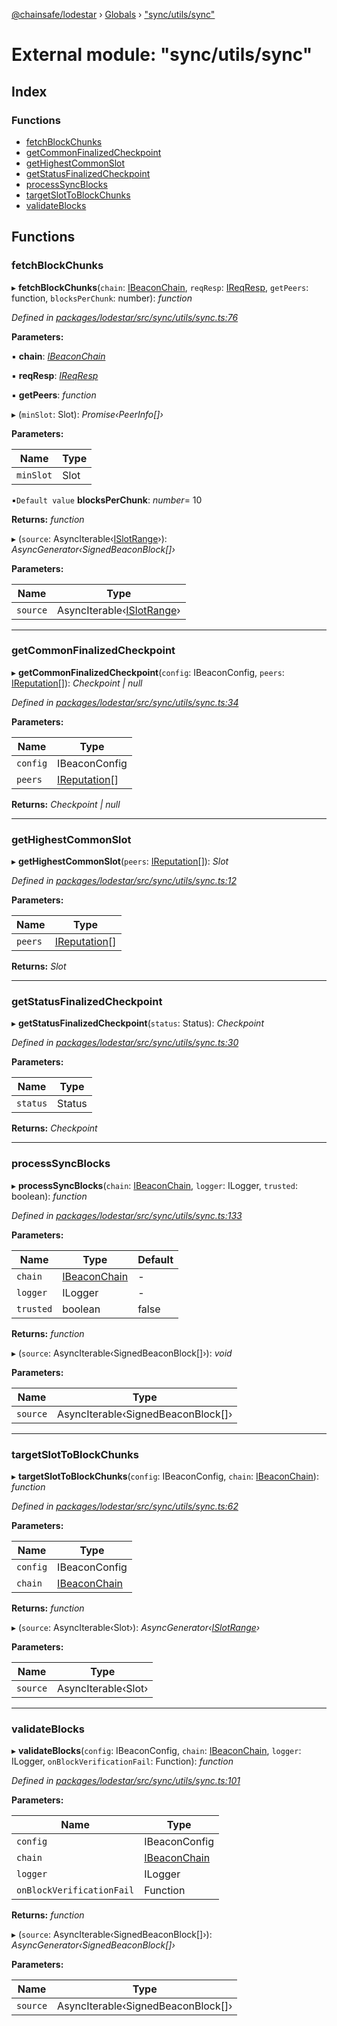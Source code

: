 [@chainsafe/lodestar](../README.md) › [Globals](../globals.md) › ["sync/utils/sync"](_sync_utils_sync_.md)

# External module: "sync/utils/sync"

## Index

### Functions

* [fetchBlockChunks](_sync_utils_sync_.md#fetchblockchunks)
* [getCommonFinalizedCheckpoint](_sync_utils_sync_.md#getcommonfinalizedcheckpoint)
* [getHighestCommonSlot](_sync_utils_sync_.md#gethighestcommonslot)
* [getStatusFinalizedCheckpoint](_sync_utils_sync_.md#getstatusfinalizedcheckpoint)
* [processSyncBlocks](_sync_utils_sync_.md#processsyncblocks)
* [targetSlotToBlockChunks](_sync_utils_sync_.md#targetslottoblockchunks)
* [validateBlocks](_sync_utils_sync_.md#validateblocks)

## Functions

###  fetchBlockChunks

▸ **fetchBlockChunks**(`chain`: [IBeaconChain](../interfaces/_chain_interface_.ibeaconchain.md), `reqResp`: [IReqResp](../interfaces/_network_interface_.ireqresp.md), `getPeers`: function, `blocksPerChunk`: number): *function*

*Defined in [packages/lodestar/src/sync/utils/sync.ts:76](https://github.com/ChainSafe/lodestar/blob/9dda0faba/packages/lodestar/src/sync/utils/sync.ts#L76)*

**Parameters:**

▪ **chain**: *[IBeaconChain](../interfaces/_chain_interface_.ibeaconchain.md)*

▪ **reqResp**: *[IReqResp](../interfaces/_network_interface_.ireqresp.md)*

▪ **getPeers**: *function*

▸ (`minSlot`: Slot): *Promise‹PeerInfo[]›*

**Parameters:**

Name | Type |
------ | ------ |
`minSlot` | Slot |

▪`Default value`  **blocksPerChunk**: *number*= 10

**Returns:** *function*

▸ (`source`: AsyncIterable‹[ISlotRange](../interfaces/_sync_interface_.islotrange.md)›): *AsyncGenerator‹SignedBeaconBlock[]›*

**Parameters:**

Name | Type |
------ | ------ |
`source` | AsyncIterable‹[ISlotRange](../interfaces/_sync_interface_.islotrange.md)› |

___

###  getCommonFinalizedCheckpoint

▸ **getCommonFinalizedCheckpoint**(`config`: IBeaconConfig, `peers`: [IReputation](../interfaces/_sync_ireputation_.ireputation.md)[]): *Checkpoint | null*

*Defined in [packages/lodestar/src/sync/utils/sync.ts:34](https://github.com/ChainSafe/lodestar/blob/9dda0faba/packages/lodestar/src/sync/utils/sync.ts#L34)*

**Parameters:**

Name | Type |
------ | ------ |
`config` | IBeaconConfig |
`peers` | [IReputation](../interfaces/_sync_ireputation_.ireputation.md)[] |

**Returns:** *Checkpoint | null*

___

###  getHighestCommonSlot

▸ **getHighestCommonSlot**(`peers`: [IReputation](../interfaces/_sync_ireputation_.ireputation.md)[]): *Slot*

*Defined in [packages/lodestar/src/sync/utils/sync.ts:12](https://github.com/ChainSafe/lodestar/blob/9dda0faba/packages/lodestar/src/sync/utils/sync.ts#L12)*

**Parameters:**

Name | Type |
------ | ------ |
`peers` | [IReputation](../interfaces/_sync_ireputation_.ireputation.md)[] |

**Returns:** *Slot*

___

###  getStatusFinalizedCheckpoint

▸ **getStatusFinalizedCheckpoint**(`status`: Status): *Checkpoint*

*Defined in [packages/lodestar/src/sync/utils/sync.ts:30](https://github.com/ChainSafe/lodestar/blob/9dda0faba/packages/lodestar/src/sync/utils/sync.ts#L30)*

**Parameters:**

Name | Type |
------ | ------ |
`status` | Status |

**Returns:** *Checkpoint*

___

###  processSyncBlocks

▸ **processSyncBlocks**(`chain`: [IBeaconChain](../interfaces/_chain_interface_.ibeaconchain.md), `logger`: ILogger, `trusted`: boolean): *function*

*Defined in [packages/lodestar/src/sync/utils/sync.ts:133](https://github.com/ChainSafe/lodestar/blob/9dda0faba/packages/lodestar/src/sync/utils/sync.ts#L133)*

**Parameters:**

Name | Type | Default |
------ | ------ | ------ |
`chain` | [IBeaconChain](../interfaces/_chain_interface_.ibeaconchain.md) | - |
`logger` | ILogger | - |
`trusted` | boolean | false |

**Returns:** *function*

▸ (`source`: AsyncIterable‹SignedBeaconBlock[]›): *void*

**Parameters:**

Name | Type |
------ | ------ |
`source` | AsyncIterable‹SignedBeaconBlock[]› |

___

###  targetSlotToBlockChunks

▸ **targetSlotToBlockChunks**(`config`: IBeaconConfig, `chain`: [IBeaconChain](../interfaces/_chain_interface_.ibeaconchain.md)): *function*

*Defined in [packages/lodestar/src/sync/utils/sync.ts:62](https://github.com/ChainSafe/lodestar/blob/9dda0faba/packages/lodestar/src/sync/utils/sync.ts#L62)*

**Parameters:**

Name | Type |
------ | ------ |
`config` | IBeaconConfig |
`chain` | [IBeaconChain](../interfaces/_chain_interface_.ibeaconchain.md) |

**Returns:** *function*

▸ (`source`: AsyncIterable‹Slot›): *AsyncGenerator‹[ISlotRange](../interfaces/_sync_interface_.islotrange.md)›*

**Parameters:**

Name | Type |
------ | ------ |
`source` | AsyncIterable‹Slot› |

___

###  validateBlocks

▸ **validateBlocks**(`config`: IBeaconConfig, `chain`: [IBeaconChain](../interfaces/_chain_interface_.ibeaconchain.md), `logger`: ILogger, `onBlockVerificationFail`: Function): *function*

*Defined in [packages/lodestar/src/sync/utils/sync.ts:101](https://github.com/ChainSafe/lodestar/blob/9dda0faba/packages/lodestar/src/sync/utils/sync.ts#L101)*

**Parameters:**

Name | Type |
------ | ------ |
`config` | IBeaconConfig |
`chain` | [IBeaconChain](../interfaces/_chain_interface_.ibeaconchain.md) |
`logger` | ILogger |
`onBlockVerificationFail` | Function |

**Returns:** *function*

▸ (`source`: AsyncIterable‹SignedBeaconBlock[]›): *AsyncGenerator‹SignedBeaconBlock[]›*

**Parameters:**

Name | Type |
------ | ------ |
`source` | AsyncIterable‹SignedBeaconBlock[]› |
